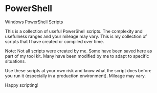 # PowerShell
Windows PowerShell Scripts

This is a collection of useful PowerShell scripts. The complexity and usefulness ranges and your mileage may vary. 
This is my collection of scripts that I have created or compiled over time.

Note: Not all scripts were created by me. Some have been saved here as part of my tool kit. Many have been 
modified by me to adapt to specific situations.

Use these scripts at your own risk and know what the script does before you run it (especially in a production
environment). Mileage may vary.

Happy scripting!